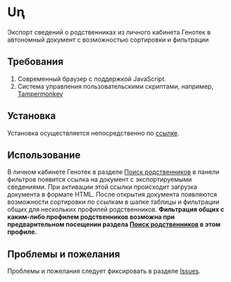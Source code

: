 # Uꞑ
Экспорт сведений о родственниках из личного кабинета Генотек в автономный документ с возможностью сортировки и фильтрации

## Требования

1. Современный браузер с поддержкой JavaScript.
2. Система управления пользовательскими скриптами, например, [Tampermonkey](https://www.tampermonkey.net/)

## Установка

Установка осуществляется непосредственно по [ссылке](https://raw.githubusercontent.com/zcc39r/ung/master/ung.user.js).

## Использование

В личном кабинете Генотек в разделе [Поиск родственников](https://lk.genotek.ru/ancestry/relatives) в панели фильтров появится ссылка на документ с экспортируемыми сведениями. При активации этой ссылки проиcходит загрузка документа в формате HTML. После открытия документа появляются возможности сортировки по ссылкам в шапке таблицы и фильтрации общих для нескольких профилей родственников. **Фильтрация общих с каким-либо профилем родственников возможна при предварительном посещении раздела [Поиск родственников](https://lk.genotek.ru/ancestry/relatives) в этом профиле.**

## Проблемы и пожелания

Проблемы и пожелания следует фиксировать в разделе [Issues](https://github.com/zcc39r/ung/issues).
